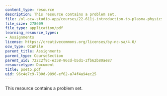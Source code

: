 ```yaml
---
content_type: resource
description: This resource contains a problem set.
file: /ol-ocw-studio-app/courses/22-611j-introduction-to-plasma-physics-i-fall-2006/96c4e7c9780d9896ef62a74f4a94ec25_pset5.pdf
file_size: 278609
file_type: application/pdf
learning_resource_types:
- Assignments
license: https://creativecommons.org/licenses/by-nc-sa/4.0/
ocw_type: OCWFile
parent_title: Assignments
parent_type: CourseSection
parent_uid: 722c2f9c-e358-96cd-b5d1-2fb62b80ae87
resourcetype: Document
title: pset5.pdf
uid: 96c4e7c9-780d-9896-ef62-a74f4a94ec25
---
```

This resource contains a problem set.